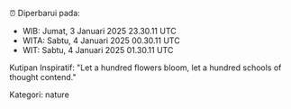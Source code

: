 ⏰ Diperbarui pada:
- WIB: Jumat, 3 Januari 2025 23.30.11 UTC
- WITA: Sabtu, 4 Januari 2025 00.30.11 UTC
- WIT: Sabtu, 4 Januari 2025 01.30.11 UTC

Kutipan Inspiratif:
"Let a hundred flowers bloom, let a hundred schools of thought contend."


Kategori: nature

